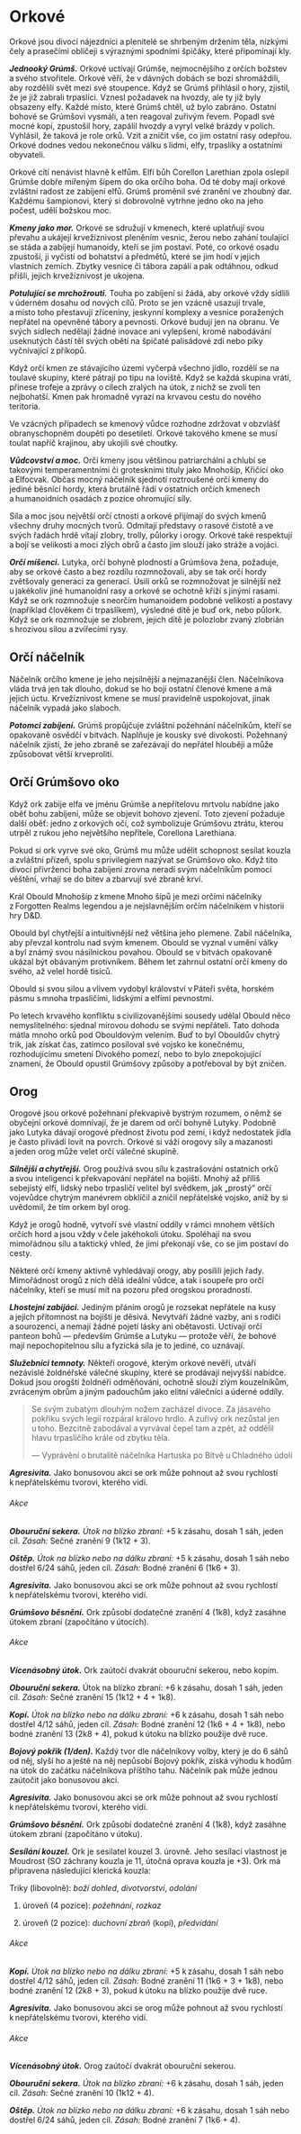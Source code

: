 # Orkové
  
Orkové jsou divocí nájezdníci a plenitelé se shrbeným držením těla, nízkými čely a prasečími obličeji s výraznými spodními špičáky, které připomínají kly.
  
***Jednooký Grúmš.*** Orkové uctívají Grúmše, nejmocnějšího z orčích božstev a svého stvořitele. Orkové věří, že v dávných dobách se bozi shromáždili, aby rozdělili svět mezi své stoupence. Když se Grúmš přihlásil o hory, zjistil, že je již zabrali trpaslíci. Vznesl požadavek na hvozdy, ale ty již byly obsazeny elfy. Každé místo, které Grúmš chtěl, už bylo zabráno. Ostatní bohové se Grúmšovi vysmáli, a ten reagoval zuřivým řevem. Popadl své mocné kopí, zpustošil hory, zapálil hvozdy a vyryl velké brázdy v polích. Vyhlásil, že taková je role orků. Vzít a zničit vše, co jim ostatní rasy odepřou. Orkové dodnes vedou nekonečnou válku s lidmi, elfy, trpaslíky a ostatními obyvateli.
  
Orkové cítí nenávist hlavně k elfům. Elfí bůh Corellon Larethian zpola oslepil Grúmše dobře mířeným šípem do oka orčího boha. Od té doby mají orkové zvláštní radost ze zabíjení elfů. Grúmš proměnil své zranění ve zhoubný dar. Každému šampionovi, který si dobrovolně vytrhne jedno oko na jeho počest, udělí božskou moc.
  
***Kmeny jako mor.*** Orkové se sdružují v kmenech, které uplatňují svou převahu a ukájejí krvežíznivost pleněním vesnic, žerou nebo zahání toulající se stáda a zabíjejí humanoidy, kteří se jim postaví. Poté, co orkové osadu zpustoší, ji vyčistí od bohatství a předmětů, které se jim hodí v jejich vlastních zemích. Zbytky vesnice či tábora zapálí a pak odtáhnou, odkud přišli, jejich krvežíznivost je ukojena.
  
***Potulující se mrchožrouti.*** Touha po zabíjení si žádá, aby orkové vždy sídlili v úderném dosahu od nových cílů. Proto se jen vzácně usazují trvale, a místo toho přestavují zříceniny, jeskynní komplexy a vesnice poražených nepřátel na opevněné tábory a pevnosti. Orkové budují jen na obranu. Ve svých sídlech nedělají žádné inovace ani vylepšení, kromě nabodávání useknutých částí těl svých obětí na špičaté palisádové zdi nebo píky vyčnívající z příkopů.
  
Když orčí kmen ze stávajícího území vyčerpá všechno jídlo, rozdělí se na toulavé skupiny, které pátrají po tipu na loviště. Když se každá skupina vrátí, přinese trofeje a zprávy o cílech zralých na útok, z nichž se zvolí ten nejbohatší. Kmen pak hromadně vyrazí na krvavou cestu do nového teritoria.
  
Ve vzácných případech se kmenový vůdce rozhodne zdržovat v obzvlášť obranyschopném doupěti po desetiletí. Orkové takového kmene se musí toulat napříč krajinou, aby ukojili své choutky.
  
***Vůdcovství a moc.*** Orčí kmeny jsou většinou patriarchální a chlubí se takovými temperamentními či groteskními tituly jako Mnohošíp, Křičící oko a Elfocvak. Občas mocný náčelník sjednotí roztroušené orčí kmeny do jediné běsnící hordy, která brutálně řádí v ostatních orčích kmenech a humanoidních osadách z pozice ohromující síly.
  
Síla a moc jsou největší orčí ctnosti a orkové přijímají do svých kmenů všechny druhy mocných tvorů. Odmítají představy o rasové čistotě a ve svých řadách hrdě vítají zlobry, trolly, půlorky i orogy. Orkové také respektují a bojí se velikosti a moci zlých obrů a často jim slouží jako stráže a vojáci.
  
***Orčí míšenci.*** Lutyka, orčí bohyně plodnosti a Grúmšova žena, požaduje, aby se orkové často a bez rozdílu rozmnožovali, aby se tak orčí hordy zvětšovaly generaci za generací. Úsilí orků se rozmnožovat je silnější než u jakékoliv jiné humanoidní rasy a orkové se ochotně kříží s jinými rasami. Když se ork rozmnožuje s neorčím humanoidem podobné velikosti a postavy (například člověkem či trpaslíkem), výsledné dítě je buď ork, nebo půlork. Když se ork rozmnožuje se zlobrem, jejich dítě je polozlobr zvaný zlobrián s hrozivou silou a zvířecími rysy.
  
## Orčí náčelník
  
Náčelník orčího kmene je jeho nejsilnější a nejmazanější člen. Náčelníkova vláda trvá jen tak dlouho, dokud se ho bojí ostatní členové kmene a má jejich úctu. Krvežíznivost kmene se musí pravidelně uspokojovat, jinak náčelník vypadá jako slaboch.
  
***Potomci zabíjení.*** Grúmš propůjčuje zvláštní požehnání náčelníkům, kteří se opakovaně osvědčí v bitvách. Naplňuje je kousky své divokosti. Požehnaný náčelník zjistí, že jeho zbraně se zařezávají do nepřátel hlouběji a může způsobovat větší krveprolití.
  
## Orčí Grúmšovo oko
  
Když ork zabije elfa ve jménu Grúmše a nepřítelovu mrtvolu nabídne jako oběť bohu zabíjení, může se objevit bohovo zjevení. Toto zjevení požaduje další oběť: jedno z orkových očí, což symbolizuje Grúmšovu ztrátu, kterou utrpěl z rukou jeho největšího nepřítele, Corellona Larethiana.
  
Pokud si ork vyrve své oko, Grúmš mu může udělit schopnost sesílat kouzla a zvláštní přízeň, spolu s privilegiem nazývat se Grúmšovo oko. Když tito divocí přívrženci boha zabíjení zrovna neradí svým náčelníkům pomocí věštění, vrhají se do bitev a zbarvují své zbraně krví.

<Card header="Král Obould Mnohošíp">
  
Král Obould Mnohošíp z kmene Mnoho šípů je mezi orčími náčelníky z Forgotten Realms legendou a je nejslavnějším orčím náčelníkem v historii hry D&D.
  
Obould byl chytřejší a intuitivnější než většina jeho plemene. Zabil náčelníka, aby převzal kontrolu nad svým kmenem. Obould se vyznal v umění války a byl známý svou násilnickou povahou. Obould se v bitvách opakovaně ukázal být obávaným protivníkem. Během let zahrnul ostatní orčí kmeny do svého, až velel hordě tisíců.
  
Obould si svou silou a vlivem vydobyl království v Páteři světa, horském pásmu s mnoha trpasličími, lidskými a elfími pevnostmi.
  
Po letech krvavého konfliktu s civilizovanějšími sousedy udělal Obould něco nemyslitelného: sjednal mírovou dohodu se svými nepřáteli. Tato dohoda mátla mnoho orků pod Obouldovým velením. Buď to byl Obouldův chytrý trik, jak získat čas, zatímco posiloval své vojsko ke konečnému, rozhodujícímu smetení Divokého pomezí, nebo to bylo znepokojující znamení, že Obould opustil Grúmšovy způsoby a potřeboval by být zničen.
  
</Card> 

## Orog
  
Orogové jsou orkové požehnaní překvapivě bystrým rozumem, o němž se obyčejní orkové domnívají, že je darem od orčí bohyně Lutyky. Podobně jako Lutyka dávají orogové přednost životu pod zemí, i když nedostatek jídla je často přivádí lovit na povrch. Orkové si váží orogovy síly a mazanosti a jeden orog může velet orčí válečné skupině.
  
***Silnější a chytřejší.*** Orog používá svou sílu k zastrašování ostatních orků a svou inteligenci k překvapování nepřátel na bojišti. Mnohý až příliš sebejistý elfí, lidský nebo trpasličí velitel byl svědkem, jak „prostý“ orčí vojevůdce chytrým manévrem obklíčil a zničil nepřátelské vojsko, aniž by si uvědomil, že tím orkem byl orog.
  
Když je orogů hodně, vytvoří své vlastní oddíly v rámci mnohem větších orčích hord a jsou vždy v čele jakéhokoli útoku. Spoléhají na svou mimořádnou sílu a taktický vhled, že jimi překonají vše, co se jim postaví do cesty.
  
Některé orčí kmeny aktivně vyhledávají orogy, aby posílili jejich řady. Mimořádnost orogů z nich dělá ideální vůdce, a tak i soupeře pro orčí náčelníky, kteří se musí mít na pozoru před orogskou proradností.
  
***Lhostejní zabijáci.*** Jediným přáním orogů je rozsekat nepřátele na kusy a jejich přítomnost na bojišti je děsivá. Nevytváří žádné vazby, ani s rodiči a sourozenci, a nemají žádné pojetí lásky ani obětavosti. Uctívají orčí panteon bohů — především Grúmše a Lutyku — protože věří, že bohové mají nepochopitelnou sílu a fyzická síla je to jediné, co uznávají.
  
***Služebníci temnoty.*** Někteří orogové, kterým orkové nevěří, utváří nezávislé žoldnéřské válečné skupiny, které se prodávají nejvyšší nabídce. Dokud jsou orogští žoldnéři odměňováni, ochotně slouží zlým kouzelníkům, zvráceným obrům a jiným padouchům jako elitní válečníci a úderné oddíly.

> Se svým zubatým dlouhým nožem zacházel divoce. Za jásavého pokřiku svých legií rozpáral královo hrdlo. A zuřivý ork nezůstal jen u toho. Bezcitně zabodával a vyrvával čepel tam a zpět, až oddělil hlavu trpasličího krále od zbytku těla.
>  
> — Vyprávění o brutalitě náčelníka Hartuska po Bitvě u Chladného údolí

<Monster 
    title="Ork"
    subtitle="Střední humanoid (ork), chaotické zlo"
    armor-class="13 (usňová zbroj)"
    hit-points="15 (2k8 + 6)"
    speed="6 sáhů"
    str="16 (+3)"
    dex="12 (+1)"
    con="16 (+3)"
    int="7 (-2)"
    wis="11 (+0)"
    cha="10 (+0)"
    saving-throws=""
    skills="Zastrašování +2"
    damage-vulnerabilities=""
    damage-resistances=""
    damage-immunities=""
    condition-immunities=""
    senses="vidění ve mě 12 sáhů, pasivní Vnímání 10"
    languages="obecná řeč, orkština"
    challenge="1/2 (100 ZK)"
    >
  
***Agresivita.*** Jako bonusovou akci se ork může pohnout až svou rychlostí k nepřátelskému tvorovi, kterého vidí.
  
###### Akce
  
***Obouruční sekera.*** *Útok na blízko zbraní:* +5 k zásahu, dosah 1 sáh, jeden cíl. *Zásah:* Sečné zranění 9 (1k12 + 3).
  
***Oštěp.*** *Útok na blízko nebo na dálku zbraní:* +5 k zásahu, dosah 1 sáh nebo dostřel 6/24 sáhů, jeden cíl. *Zásah:* Bodné zranění 6 (1k6 + 3). 

</Monster>

<Monster 
    title="Orčí náčelník"
    subtitle="Střední humanoid (ork), chaotické zlo"
    armor-class="16 (drátěná zbroj)"
    hit-points="93 (11k8 + 44)"
    speed="6 sáhů"
    str="18 (+4)"
    dex="12 (+1)"
    con="18 (+4)"
    int="11 (+0)"
    wis="11 (+0)"
    cha="16 (+3)"
    saving-throws="Sil +6, Odl +6, Mdr +2"
    skills="Zastrašování +5"
    damage-vulnerabilities=""
    damage-resistances=""
    damage-immunities=""
    condition-immunities=""
    senses="vidění ve mě 12 sáhů, pasivní Vnímání 10"
    languages="obecná řeč, orkština"
    challenge="4 (1 100 ZK)"
    >

***Agresivita.*** Jako bonusovou akci se ork může pohnout až svou rychlostí k nepřátelskému tvorovi, kterého vidí.
  
***Grúmšovo běsnění.*** Ork způsobí dodatečné zranění 4 (1k8), když zasáhne útokem zbraní (započítáno v útocích).
  
###### Akce
  
***Vícenásobný útok.*** Ork zaútočí dvakrát obouruční sekerou, nebo kopím.
  
***Obouruční sekera.*** Útok na blízko zbraní: +6 k zásahu, dosah 1 sáh, jeden cíl. *Zásah:* Sečné zranění 15 (1k12 + 4 + 1k8).
  
***Kopí.*** *Útok na blízko nebo na dálku zbraní:* +6 k zásahu, dosah 1 sáh nebo dostřel 4/12 sáhů, jeden cíl. *Zásah:* Bodné zranění 12 (1k6 + 4 + 1k8), nebo bodné zranění 13 (2k8 + 4), pokud k útoku na blízko použije dvě ruce.
  
***Bojový pokřik (1/den).*** Každý tvor dle náčelníkovy volby, který je do 6 sáhů od něj, slyší ho a ještě na něj nepůsobí Bojový pokřik, získá výhodu k hodům na útok do začátku náčelníkova příštího tahu. Náčelník pak může jednou zaútočit jako bonusovou akci.

</Monster> 

<Monster 
    title="Orčí Grúmšovo oko"
    subtitle="Střední humanoid (ork), chaotické zlo"
    armor-class="16 (kroužková zbroj, štít)"
    hit-points="45 (6k8 + 18)"
    speed="6 sáhů"
    str="16 (+3)"
    dex="12 (+1)"
    con="16 (+3)"
    int="9 (-1)"
    wis="13 (+1)"
    cha="12 (+1)"
    saving-throws=""
    skills="Náboženství +1, Zastrašování +3"
    damage-vulnerabilities=""
    damage-resistances=""
    damage-immunities=""
    condition-immunities=""
    senses="vidění ve mě 12 sáhů, pasivní Vnímání 11"
    languages="obecná řeč, orkština"
    challenge="2 (450 ZK)"
    >

***Agresivita.*** Jako bonusovou akci se ork může pohnout až svou rychlostí k nepřátelskému tvorovi, kterého vidí.
  
***Grúmšovo běsnění.*** Ork způsobí dodatečné zranění 4 (1k8), když zasáhne útokem zbraní (započítáno v útoku).
  
***Sesílání kouzel.*** Ork je sesilatel kouzel 3. úrovně. Jeho sesílací vlastnost je Moudrost (SO záchrany kouzla je 11, útočná oprava kouzla je +3). Ork má připravena následující klerická kouzla:
  
Triky (libovolně): *boží dohled*, *divotvorství*, *odolání*
  
1. úroveň (4 pozice): *požehnání*, *rozkaz*
  
2. úroveň (2 pozice): *duchovní zbraň* (kopí), *předvídání*
  
###### Akce
  
***Kopí.*** *Útok na blízko nebo na dálku zbraní:* +5 k zásahu, dosah 1 sáh nebo dostřel 4/12 sáhů, jeden cíl. *Zásah:* Bodné zranění 11 (1k6 + 3 + 1k8), nebo bodné zranění 12 (2k8 + 3), pokud k útoku na blízko použije dvě ruce.

</Monster>

<Monster 
    title="Orog"
    subtitle="Střední humanoid (ork), chaotické zlo"
    armor-class="18 (plátová zbroj)"
    hit-points="42 (5k8 + 20)"
    speed="6 sáhů"
    str="18 (+4)"
    dex="12 (+1)"
    con="18 (+4)"
    int="12 (+1)"
    wis="11 (+0)"
    cha="12 (+1)"
    saving-throws=""
    skills="Přežití +2, Zastrašování +5"
    damage-vulnerabilities=""
    damage-resistances=""
    damage-immunities=""
    condition-immunities=""
    senses="vidění ve mě 12 sáhů, pasivní Vnímání 10"
    languages="obecná řeč, orkština"
    challenge="2 (450 ZK)"
    >

***Agresivita.*** Jako bonusovou akci se orog může pohnout až svou rychlostí k nepřátelskému tvorovi, kterého vidí.
  
###### Akce
  
***Vícenásobný útok.*** Orog zaútočí dvakrát obouruční sekerou.
  
***Obouruční sekera.*** *Útok na blízko zbraní:* +6 k zásahu, dosah 1 sáh, jeden cíl. *Zásah:* Sečné zranění 10 (1k12 + 4).
  
***Oštěp.*** *Útok na blízko nebo na dálku zbraní:* +6 k zásahu, dosah 1 sáh nebo dostřel 6/24 sáhů, jeden cíl. *Zásah:* Bodné zranění 7 (1k6 + 4).

</Monster>  
